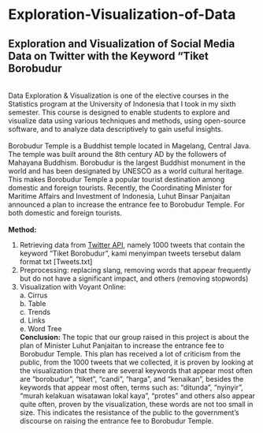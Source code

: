 # Exploration-Visualization-of-Data
## Exploration and Visualization of Social Media Data on Twitter with the Keyword “Tiket Borobudur
\
Data Exploration & Visualization is one of the elective courses in the Statistics program at the University of Indonesia that I took in my sixth semester. This course is designed to enable students to explore and visualize data using various techniques and methods, using open-source software, and to analyze data descriptively to gain useful insights.\
\
Borobudur Temple is a Buddhist temple located in Magelang, Central Java. The temple was built around the 8th century AD by the followers of Mahayana Buddhism. Borobudur is the largest Buddhist monument in the world and has been designated by UNESCO as a world cultural heritage. This makes Borobudur Temple a popular tourist destination among domestic and foreign tourists. Recently, the Coordinating Minister for Maritime Affairs and Investment of Indonesia, Luhut Binsar Panjaitan announced a plan to increase the entrance fee to Borobudur Temple. For both domestic and foreign tourists.\
\
**Method:**
1. Retrieving data from [Twitter API](https://developer.twitter.com/en/portal/products/elevated), namely 1000 tweets that contain the keyword “Tiket Borobudur”, kami menyimpan tweets tersebut dalam format txt [Tweets.txt]
2. Preprocessing: replacing slang, removing words that appear frequently but do not have a significant impact, and others (removing stopwords)
3. Visualization with Voyant Online:\
   a. Cirrus\
   b. Table\
   c. Trends\
   d. Links\
   e. Word Tree
\
**Conclusion:**
The topic that our group raised in this project is about the plan of Minister Luhut Panjaitan to increase the entrance fee to Borobudur Temple. This plan has received a lot of criticism from the public, from the 1000 tweets that we collected, it is proven by looking at the visualization that there are several keywords that appear most often are “borobudur”, “tiket”, “candi”, “harga”, and “kenaikan”, besides the keywords that appear most often, terms such as: “ditunda”, “nyinyir”, “murah kelakuan wisatawan lokal kaya”, “protes” and others also appear quite often, proven by the visualization, these words are not too small in size. This indicates the resistance of the public to the government’s discourse on raising the entrance fee to Borobudur Temple.
